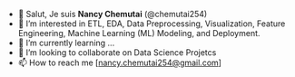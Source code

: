 - 👋 Salut, Je suis **Nancy Chemutai** (@chemutai254)
- 👀 I’m interested in ETL, EDA, Data Preprocessing, Visualization, Feature Engineering, Machine Learning (ML) Modeling, and Deployment.
- 🌱 I’m currently learning ...
- 💞️ I’m looking to collaborate on Data Science Projetcs
- 📫 How to reach me [nancy.chemutai254@gmail.com]

<!---
chemutai254/chemutai254 is a ✨ special ✨ repository because its `README.md` (this file) appears on your GitHub profile.
You can click the Preview link to take a look at your changes.
--->
